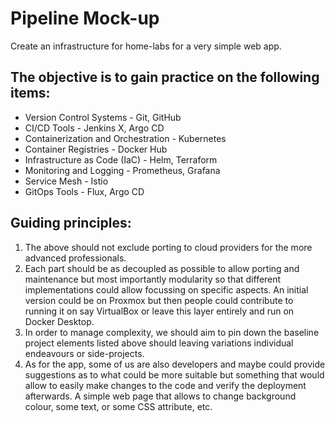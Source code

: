 # Pipeline Mock-up
Create an infrastructure for home-labs for a very simple web app.

## The objective is to gain practice on the following items:

- Version Control Systems - Git, GitHub
- CI/CD Tools - Jenkins X, Argo CD
- Containerization and Orchestration - Kubernetes
- Container Registries - Docker Hub
- Infrastructure as Code (IaC) - Helm, Terraform
- Monitoring and Logging - Prometheus, Grafana
- Service Mesh - Istio
- GitOps Tools - Flux, Argo CD

## Guiding principles:
1. The above should not exclude porting to cloud providers for the more advanced professionals.
2. Each part should be as decoupled as possible to allow porting and maintenance but most importantly modularity so that different implementations could allow focussing on specific aspects. An initial version could be on Proxmox but then people could contribute to running it on say VirtualBox or leave this layer entirely and run on Docker Desktop.
3. In order to manage complexity, we should aim to pin down the baseline project elements listed above should leaving variations individual endeavours or side-projects.
4. As for the app, some of us are also developers and maybe could provide suggestions as to what could be more suitable but something that would allow to easily make changes to the code and verify the deployment afterwards. A simple web page that allows to change background colour, some text, or some CSS attribute, etc.
